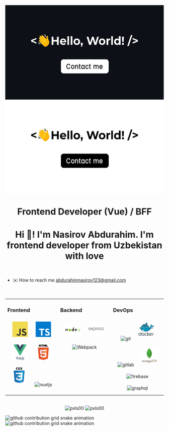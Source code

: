 <div align="center">
<img src="https://raw.githubusercontent.com/pxls00/pxls00/main/headergitdark.gif#gh-dark-mode-only" align="center" height="300" />
<img src="https://raw.githubusercontent.com/pxls00/pxls00/main/headergitlight.gif#gh-light-mode-only" align="center" height="300" />
</div>  
  

# <div align="center">Frontend Developer (Vue) / BFF</div>

# <div align="center">Hi 👋! I'm Nasirov Abdurahim. I'm frontend developer from Uzbekistan with love</div>

<br />

- ✉️ How to reach me [abdurahimnasirov123@gmail.com](mailto:abdurahimnasirov123@gmail.com)

<br/>

<table>
<tr>
<td valign="top" width="33%">

### Frontend

<div align="center">

<img style="margin: 10px;" src="https://raw.githubusercontent.com/devicons/devicon/master/icons/javascript/javascript-original.svg" alt="javascript" width="50" height="50"/>

<img style="margin: 10px;" src="https://raw.githubusercontent.com/devicons/devicon/master/icons/typescript/typescript-original.svg" alt="typescript" width="50" height="50"/>
 
<img style="margin: 10px;" src="https://raw.githubusercontent.com/devicons/devicon/master/icons/vuejs/vuejs-original-wordmark.svg" alt="vuejs" width="50" height="50"/>

<img style="margin: 10px;" src="https://raw.githubusercontent.com/devicons/devicon/master/icons/html5/html5-original-wordmark.svg" alt="html5" width="50" height="50"/>

<img style="margin: 10px;" src="https://raw.githubusercontent.com/devicons/devicon/master/icons/css3/css3-original-wordmark.svg" alt="css3" width="50" height="50"/>

<img style="margin: 10px;" src="https://www.vectorlogo.zone/logos/nuxtjs/nuxtjs-icon.svg" alt="nuxtjs" width="50" height="50"/>

</div>

</td>

<td valign="top" width="33%">

### Backend

<div align="center">  
<img style="margin: 10px;" src="https://raw.githubusercontent.com/devicons/devicon/master/icons/nodejs/nodejs-original-wordmark.svg" alt="nodejs" width="50" height="50"/>

<img style="margin: 10px;" src="https://raw.githubusercontent.com/devicons/devicon/master/icons/express/express-original-wordmark.svg" alt="express" width="50" height="50"/>
 
<img style="margin: 10px;" style="margin: 10px" src="https://profilinator.rishav.dev/skills-assets/webpack-original.svg" alt="Webpack" height="50" />  
</div>

</td>
<td valign="top" width="33%">

### DevOps

<div align="center">  
<img style="margin: 10px;" src="https://www.vectorlogo.zone/logos/git-scm/git-scm-icon.svg" alt="git" width="50" height="50"/>

<img style="margin: 10px;" src="https://raw.githubusercontent.com/devicons/devicon/master/icons/docker/docker-original-wordmark.svg" alt="docker" width="50" height="50"/>

<img style="margin: 10px;" src="https://profilinator.rishav.dev/skills-assets/gitlab.svg" alt="gitlab" width="50" height="50"/>

<img style="margin: 10px;" src="https://raw.githubusercontent.com/devicons/devicon/master/icons/mongodb/mongodb-original-wordmark.svg" alt="mongodb" width="50" height="50"/>

<img style="margin: 10px;" src="https://www.vectorlogo.zone/logos/firebase/firebase-icon.svg" alt="firebase" width="50" height="50"/>

<img style="margin: 10px;" src="https://www.vectorlogo.zone/logos/graphql/graphql-icon.svg" alt="graphql" width="50" height="50"/>
</div>

</td>
</tr>
</table>

<br/>

<div align="center">
<img align="center" height="160" src="https://github-readme-stats.vercel.app/api?username=pxls00&show_icons=true&locale=en&theme=vue-dark&disable_animations=false&hide_border=true" alt="pxls00" />

<img align="center" height="160" src="https://github-readme-streak-stats.herokuapp.com/?user=pxls00&theme=vue-dark&disable_animations=false&hide_border=true" alt="pxls00" />
</div>

![github contribution grid snake animation](https://raw.githubusercontent.com/pxls00/pxls00/output/github-contribution-grid-snake-dark.svg#gh-dark-mode-only)![github contribution grid snake animation](https://raw.githubusercontent.com/pxls00/pxls00/output/github-contribution-grid-snake.svg#gh-light-mode-only)
